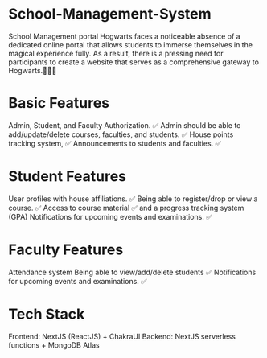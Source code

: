 # School-Management-System
School Management portal
Hogwarts faces a noticeable absence of a dedicated online portal that allows students to immerse themselves in the magical experience fully. As a result, there is a pressing need for participants to create a website that serves as a comprehensive gateway to Hogwarts.🏰🧙‍♂️

# Basic Features
Admin, Student, and Faculty Authorization. ✅
Admin should be able to add/update/delete courses, faculties, and students. ✅
House points tracking system, ✅
Announcements to students and faculties. ✅

# Student Features
User profiles with house affiliations. ✅
Being able to register/drop or view a course. ✅
Access to course material ✅ and a progress tracking system (GPA)
Notifications for upcoming events and examinations. ✅

# Faculty Features
Attendance system
Being able to view/add/delete students ✅
Notifications for upcoming events and examinations. ✅

# Tech Stack
Frontend: NextJS (ReactJS) + ChakraUI
Backend: NextJS serverless functions + MongoDB Atlas
